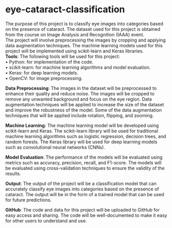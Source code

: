 # eye-cataract-classification
The purpose of this project is to classify eye images into categories based on the presence of cataract. The dataset used for this project is obtained from the course on Image Analysis and Recognition (IAAA) event.  
The project will involve preprocessing the images by cropping and applying data augmentation techniques. The machine learning models used for this project will be implemented using scikit-learn and Keras libraries.  
**Tools**: The following tools will be used for this project:  
•	Python: for implementation of the code.  
•	scikit-learn: for machine learning algorithms and model evaluation.  
•	Keras: for deep learning models.  
•	OpenCV: for image preprocessing.  

**Data Preprocessing**: The images in the dataset will be preprocessed to enhance their quality and reduce noise. The images will be cropped to remove any unwanted background and focus on the eye region. Data augmentation techniques will be applied to increase the size of the dataset and improve the robustness of the model. Some of the data augmentation techniques that will be applied include rotation, flipping, and zooming.  

**Machine Learning**: The machine learning model will be developed using scikit-learn and Keras. The scikit-learn library will be used for traditional machine learning algorithms such as logistic regression, decision trees, and random forests. The Keras library will be used for deep learning models such as convolutional neural networks (CNNs).  

**Model Evaluation**: The performance of the models will be evaluated using metrics such as accuracy, precision, recall, and F1-score. The models will be evaluated using cross-validation techniques to ensure the validity of the results.  

**Output**: The output of the project will be a classification model that can accurately classify eye images into categories based on the presence of cataract. The output will be in the form of a trained model that can be used for future predictions.  

**GitHub**: The code and data for this project will be uploaded to GitHub for easy access and sharing. The code will be well-documented to make it easy for other users to understand and use.  
